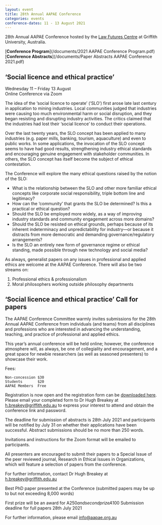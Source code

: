 ```yaml
---
layout: event
title: 28th Annual AAPAE Conference
categories: events
conference-dates: 11 - 13 August 2021
---
```


28th Annual AAPAE Conference hosted by the [Law Futures Centre](https://www.griffith.edu.au/law-futures-centre) at Griffith University, Australia.

[**Conference Program**](/documents/2021 AAPAE Conference Program.pdf)  
[**Conference Abstracts**](/documents/Paper Abstracts AAPAE Conference 2021.pdf)

## ‘Social licence and ethical practice’

Wednesday 11 – Friday 13 August  
Online Conference via Zoom 

The idea of the ‘social licence to operate’ (‘SLO’) first arose late last century in application to mining industries. Local communities judged that industries were causing too much environmental harm or social disruption, and they began resisting and disrupting industry activities. The critics claimed that the industries had lost their ‘social licence’ to conduct their operations. 

Over the last twenty years, the SLO concept has been applied to many industries (e.g. paper mills, banking, tourism, aquaculture) and even to public works. In some applications, the invocation of the SLO concept seems to have had good results, strengthening industry ethical standards and encouraging genuine engagement with stakeholder communities. In others, the SLO concept has itself become the subject of ethical contestation.

The Conference will explore the many ethical questions raised by the notion of the SLO:

  - What is the relationship between the SLO and other more familiar ethical concepts like corporate social responsibility, triple bottom line and legitimacy?
  - How can the ‘community’ that grants the SLO be determined? Is this a practical or ethical question?
  - Should the SLO be employed more widely, as a way of improving industry standards and community engagement across more domains?
  - Should the SLO be resisted on ethical grounds, perhaps because of its inherent indeterminacy and unpredictability for industry—or because it distracts from more democratic and demanding governance/regulatory arrangements?
  - Is the SLO an entirely new form of governance regime or ethical standing, made possible through new technology and social media?

As always, generalist papers on any issues in professional and applied ethics are welcome at the AAPAE Conference. There will also be two streams on:

  1.  Professional ethics & professionalism  
  2.  Moral philosophers working outside philosophy departments

## ‘Social licence and ethical practice’ Call for papers

The AAPAE Conference Committee warmly invites submissions for the 28th Annual AAPAE Conference from individuals (and teams) from all disciplines and professions who are interested in advancing the understanding, teaching, and practice of professional and applied ethics. 

This year’s annual conference will be held online; however, the conference atmosphere will, as always, be one of collegiality and encouragement, and a great space for newbie researchers (as well as seasoned presenters) to showcase their work. 

Fees:

    Non-concession $30
    Students       $20
    AAPAE Members  Free

Registration is now open and the registration form can be [downloaded here](/documents/2021-AAPAE-Conference-Registration.docx). Please email your completed form to Dr Hugh Breakey at [h.breakey@griffith.edu.au](mailto:h.breakey@griffith.edu.au) to express your interest to attend and obtain the conference link and password.   

The deadline for submission of abstracts is 28th July 2021 and participants will be notified by July 31 on whether their applications have been successful. Abstract submissions should be no more than 250 words.

Invitations and instructions for the Zoom format will be emailed to participants.  

All presenters are encouraged to submit their papers to a Special Issue of the peer reviewed journal, Research in Ethical Issues in Organizations, which will feature a selection of papers from the conference. 

For further information, contact Dr Hugh Breakey at [h.breakey@griffith.edu.au](mailto:h.breakey@griffith.edu.au)

Best PhD paper presented at the Conference (submitted papers may be up to but not exceeding 8,000 words)

First prize will be an award for A$250 and second prize A$100
Submission deadline for full papers 28th July 2021 

For further information, please email [info@aapae.org.au ](mailto:info@aapae.org.au)
